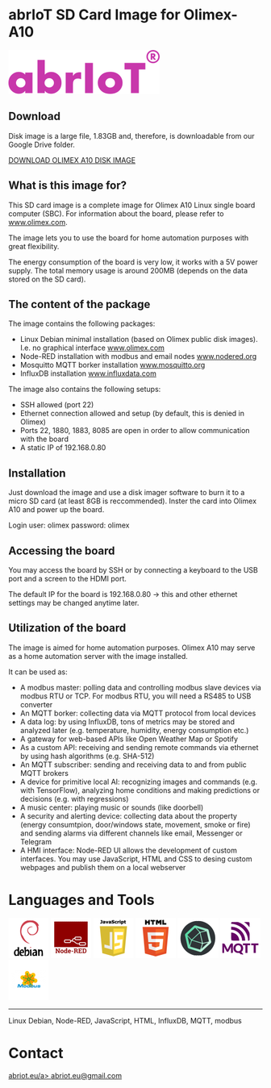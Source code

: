 <h1>abrIoT SD Card Image for Olimex-A10</h1>

<img src="https://github.com/abrIoTeu/abrIoTeu/blob/main/abriot_header_logo.png">

<h2>Download</h2>

Disk image is a large file, 1.83GB and, therefore, is downloadable from our Google Drive folder.

<a href="https://drive.google.com/drive/folders/1txmobx2sUAEdND8ckU6oaFwQzqN48iTZ?usp=sharing" download>DOWNLOAD OLIMEX A10 DISK IMAGE</a>


<h2>What is this image for?</h2>

This SD card image is a complete image for Olimex A10 Linux single board computer (SBC). For information about the board, please refer to www.olimex.com.

The image lets you to use the board for home automation purposes with great flexibility.

The energy consumption of the board is very low, it works with a 5V power supply. The total memory usage is around 200MB (depends on the data stored on the SD card).

<h2>The content of the package</h2>

The image contains the following packages:
- Linux Debian minimal installation (based on Olimex public disk images). I.e. no graphical interface www.olimex.com
- Node-RED installation with modbus and email nodes www.nodered.org
- Mosquitto MQTT borker installation www.mosquitto.org
- InfluxDB installation www.influxdata.com

The image also contains the following setups:
- SSH allowed (port 22)
- Ethernet connection allowed and setup (by default, this is denied in Olimex)
- Ports 22, 1880, 1883, 8085 are open in order to allow communication with the board
- A static IP of 192.168.0.80

<h2>Installation</h2>

Just download the image and use a disk imager software to burn it to a micro SD card (at least 8GB is reccommended). Inster the card into Olimex A10 and power up the board.

Login
user: olimex
password: olimex

<h2>Accessing the board</h2>

You may access the board by SSH or by connecting a keyboard to the USB port and a screen to the HDMI port.

The default IP for the board is 192.168.0.80 -> this and other ethernet settings may be changed anytime later.

<h2>Utilization of the board</h2>

The image is aimed for home automation purposes. Olimex A10 may serve as a home automation server with the image installed.

It can be used as:
- A modbus master: polling data and controlling modbus slave devices via modbus RTU or TCP. For modbus RTU, you will need a RS485 to USB converter
- An MQTT borker: collecting data via MQTT protocol from local devices
- A data log: by using InfluxDB, tons of metrics may be stored and analyzed later (e.g. temperature, humidity, energy consumption etc.)
- A gateway for web-based APIs like Open Weather Map or Spotify
- As a custom API: receiving and sending remote commands via ethernet by using hash algorithms (e.g. SHA-512)
- An MQTT subscriber: sending and receiving data to and from public MQTT brokers
- A device for primitive local AI: recognizing images and commands (e.g. with TensorFlow), analyzing home conditions and making predictions or decisions (e.g. with regressions)
- A music center: playing music or sounds (like doorbell)
- A security and alerting device: collecting data about the property (energy consumtpion, door/windows state, movement, smoke or fire) and sending alarms via different channels like email, Messenger or Telegram
- A HMI interface: Node-RED UI allows the development of custom interfaces. You may use JavaScript, HTML and CSS to desing custom webpages and publish them on a local webserver

<h1>Languages and Tools</h1>

<div>
  <img src="https://github.com/abrIoTeu/abrIoTeu/blob/main/Debian.png" height="80px" width="80px">
  <img src="https://github.com/abrIoTeu/abrIoTeu/blob/main/NodeRED.png" height="80px" width="80px">
  <img src="https://github.com/abrIoTeu/abrIoTeu/blob/main/JavaScript.png" height="80px" width="80px">
  <img src="https://github.com/abrIoTeu/abrIoTeu/blob/main/HTML.png" height="80px" width="80px">
  <img src="https://github.com/abrIoTeu/abrIoTeu/blob/main/InfluxDB.png" height="80px" width="80px">
  <img src="https://github.com/abrIoTeu/abrIoTeu/blob/main/MQTT.png" height="80px" width="80px">
  <img src="https://github.com/abrIoTeu/abrIoTeu/blob/main/modbus.png" height="80px" width="80px">
</div>

---

Linux Debian, Node-RED, JavaScript, HTML, InfluxDB, MQTT, modbus

<h1>Contact</h1>

<a href="https://www.abriot.eu" target="_blank">abriot.eu/a>
<a href="mailto:abriot.eu@gmail.com" target="_blank">abriot.eu@gmail.com</a>
